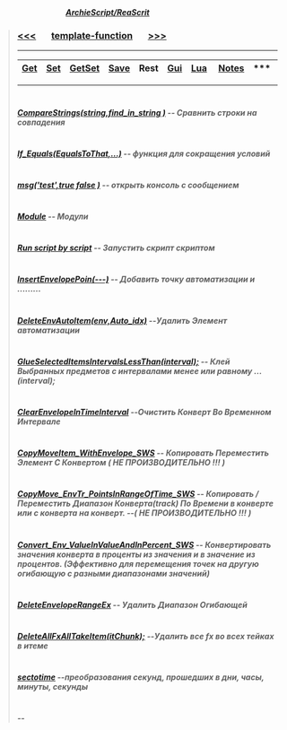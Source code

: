 ##### &nbsp;&nbsp;&nbsp;&nbsp;&nbsp;&nbsp;&nbsp;&nbsp;&nbsp;&nbsp;&nbsp;&nbsp;&nbsp;&nbsp;&nbsp;&nbsp;&nbsp;&nbsp;&nbsp;&nbsp;&nbsp;&nbsp;&nbsp;&nbsp;&nbsp;&nbsp;&nbsp;&nbsp;&nbsp;&nbsp;&nbsp;&nbsp;&nbsp;&nbsp;&nbsp;&nbsp;&nbsp;&nbsp;&nbsp;&nbsp;&nbsp;&nbsp;&nbsp;&nbsp;&nbsp;&nbsp;&nbsp;&nbsp;&nbsp;&nbsp;&nbsp;&nbsp;&nbsp;&nbsp;&nbsp;&nbsp;&nbsp;&nbsp;&nbsp;&nbsp;&nbsp;&nbsp;&nbsp;&nbsp;&nbsp;&nbsp;&nbsp;&nbsp;&nbsp;&nbsp;&nbsp;&nbsp;&nbsp;&nbsp;&nbsp;&nbsp;&nbsp;&nbsp;&nbsp;&nbsp;&nbsp;&nbsp;&nbsp;&nbsp;&nbsp;&nbsp;&nbsp;&nbsp;&nbsp;&nbsp;&nbsp;&nbsp;&nbsp;&nbsp;&nbsp;&nbsp;&nbsp;&nbsp;&nbsp;&nbsp;&nbsp;&nbsp;&nbsp;&nbsp;&nbsp;&nbsp;&nbsp;&nbsp;&nbsp;&nbsp;&nbsp;&nbsp;&nbsp;&nbsp;&nbsp;&nbsp;&nbsp;&nbsp;&nbsp;&nbsp;&nbsp;&nbsp;&nbsp;&nbsp;&nbsp;&nbsp;&nbsp;&nbsp;&nbsp;&nbsp;&nbsp;&nbsp;&nbsp;&nbsp;&nbsp;&nbsp;&nbsp;&nbsp;&nbsp;&nbsp;&nbsp;&nbsp;&nbsp;&nbsp;&nbsp;&nbsp;&nbsp;&nbsp;&nbsp;&nbsp;&nbsp;&nbsp;&nbsp;&nbsp;&nbsp;&nbsp;&nbsp;&nbsp;&nbsp;&nbsp;&nbsp;&nbsp;&nbsp;&nbsp;&nbsp;&nbsp;&nbsp;&nbsp;&nbsp;&nbsp;&nbsp;&nbsp;&nbsp;&nbsp;&nbsp;&nbsp;&nbsp;&nbsp;&nbsp;&nbsp;&nbsp;&nbsp;&nbsp;&nbsp;&nbsp;&nbsp;&nbsp;&nbsp;&nbsp;&nbsp;[***ArchieScript/ReaScrit***](https://github.com/ArchieScript/Archie_ReaScripts)


>### [<<<](https://github.com/ArchieScript/template-function/tree/master/template-function/Save#archiescriptreascrit)                              &nbsp;&nbsp;&nbsp;&nbsp;&nbsp;                                                                                                    [template-function](https://github.com/ArchieScript/template-function#archiescriptreascrit)                                                    &nbsp;&nbsp;&nbsp;&nbsp;&nbsp;                                                                                                    [>>>](https://github.com/ArchieScript/template-function/tree/master/template-function/Gui#archiescriptreascrit)
>-------------------------------------------
>
>
>[Get](https://github.com/ArchieScript/template-function/tree/master/template-function/Get)         |                                    [Set](https://github.com/ArchieScript/template-function/tree/master/template-function/Set)         |                                    [GetSet](https://github.com/ArchieScript/template-function/tree/master/template-function/GetSet)   |                                    [Save](https://github.com/ArchieScript/template-function/tree/master/template-function/Save)       |                                     Rest                                                                                              |                                    [Gui](https://github.com/ArchieScript/template-function/tree/master/template-function/Gui)         |                                    [Lua](https://github.com/ArchieScript/template-function/tree/master/template-function/Lua)         |                                [Notes](https://github.com/ArchieScript/template-function/tree/master/template-function/_Notes) | *** | *** |
> ------|-------|-------|------|-------|-------|------|-------|------|------                
>-------------------- 
>
>
>
>
>
>
>
>
>
>#
>##### [CompareStrings(string,find_in_string )](https://github.com/ArchieScript/template-function/blob/master/template-function/Rest/CompareStrings.lua) -- Сравнить строки на совпадения
>#
>##### [If_Equals(EqualsToThat,...)](https://github.com/ArchieScript/template-function/blob/master/template-function/Rest/If_Equals.lua) -- функция для сокращения условий  
>#
>##### [msg('test',true false )](https://github.com/ArchieScript/template-function/blob/master/template-function/Rest/msg.lua) -- открыть консоль с сообщением
>#
>##### [Module](https://github.com/ArchieScript/template-function/blob/master/template-function/Rest/Module.lua) --  Модули
>#
>##### [Run script by script](https://github.com/ArchieScript/template-function/blob/master/template-function/Rest/Run%20script%20by%20script.lua) -- Запустить скрипт скриптом
>#
>##### [InsertEnvelopePoin(---)](https://github.com/ArchieScript/template-function/blob/master/template-function/Rest/Envelope_Point.lua) -- Добавить точку автоматизации и .........
>#
>##### [DeleteEnvAutoItem(env,Auto_idx)](https://github.com/ArchieScript/template-function/blob/master/template-function/Rest/DeleteEnvAutoItem.lua) --Удалить Элемент автоматизации
>#
>##### [GlueSelectedItemsIntervalsLessThan(interval);](https://github.com/ArchieScript/template-function/blob/master/template-function/Rest/GlueSelectedItemsIntervalsLessThan.lua) -- Клей Выбранных предметов с интервалами менее или равному ...(interval);
>#
>##### [ClearEnvelopeInTimeInterval](https://github.com/ArchieScript/template-function/blob/master/template-function/Rest/ClearEnvelopeInTimeInterval.lua) --Очистить Конверт Во Временном Интервале
>#
>##### [CopyMoveItem_WithEnvelope_SWS](https://github.com/ArchieScript/template-function/blob/master/template-function/Rest/CopyMoveItem_WithEnvelope_SWS.lua) -- Копировать Переместить Элемент С Конвертом  ( НЕ ПРОИЗВОДИТЕЛЬНО !!! )
>#
>##### [CopyMove_EnvTr_PointsInRangeOfTime_SWS](https://github.com/ArchieScript/template-function/blob/master/template-function/Rest/CopyMove_EnvTr_PointsInRangeOfTime_SWS.lua) -- Копировать / Переместить Диапазон Конверта(track) По Времени в конверте или с конверта на конверт. --( НЕ ПРОИЗВОДИТЕЛЬНО !!! )
>#
>##### [Convert_Env_ValueInValueAndInPercent_SWS](https://github.com/ArchieScript/template-function/blob/master/template-function/Rest/Convert_Env_ValueInValueAndInPercent_SWS.lua) -- Конвертировать значения конверта в проценты из значения и в значение из процентов. (Эффективно для перемещения точек на другую огибающую с разными диапазонами значений)
>#
>##### [DeleteEnvelopeRangeEx](https://github.com/ArchieScript/template-function/blob/master/template-function/Rest/DeleteEnvelopeRangeEx.lua) -- Удалить Диапазон Огибающей
>#
>##### [DeleteAllFxAllTakeItem(itChunk);](https://github.com/ArchieScript/template-function/blob/master/template-function/Rest/DeleteAllFxAllTakeItem.lua) --Удалить все fx во всех тейках в итеме
>#
>##### [sectotime](https://github.com/ArchieScript/template-function/blob/master/template-function/Rest/sectotime.lua) --преобразования секунд, прошедших в дни, часы, минуты, секунды
>#
>##### []() --
>#
>#
>#
>#
>#
>#  
>#
>#
>#
>#
>#
>#
>#
>#
>#
>#
>#
>#


 

